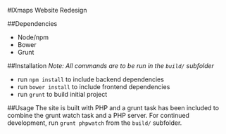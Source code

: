 #IXmaps Website Redesign

##Dependencies
- Node/npm
- Bower
- Grunt

##Installation
_Note: All commands are to be run in the `build/` subfolder_
- run `npm install` to include backend dependencies
- run `bower install` to include frontend dependencies
- run `grunt` to build initial project

##Usage
The site is built with PHP and a grunt task has been included to combine the grunt watch task and a PHP server. For continued development, run `grunt phpwatch` from the `build/` subfolder.
